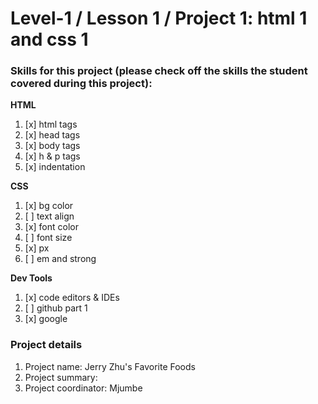 # Level-1 / Lesson 1 / Project 1: html 1 and css 1

### Skills for this project (please check off the skills the student covered during this project):

**HTML**
 1. [x] html tags
 2. [x] head tags
 3. [x] body tags
 4. [x] h & p tags
 5. [x] indentation

**CSS**
  1. [x] bg color
  2. [ ] text align
  3. [x] font color
  4. [ ] font size
  5. [x] px
  6. [ ] em and strong

**Dev Tools**
  1. [x] code editors & IDEs
  2. [ ] github part 1
  3. [x] google

### Project details
  1. Project name: Jerry Zhu's Favorite Foods
  2. Project summary:
  3. Project coordinator: Mjumbe
